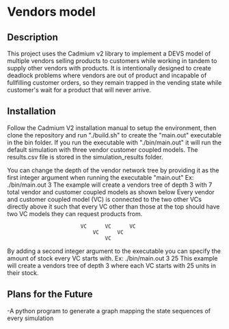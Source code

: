 # Vendors model

## Description
This project uses the Cadmium v2 library to implement a DEVS model of multiple vendors selling products to customers while working in tandem to supply other vendors with products. It is intentionally designed to create deadlock problems where vendors are out of product and incapable of fullfilling customer orders, so they remain trapped in the vending state while customer's wait for a product that will never arrive.

## Installation
Follow the Cadmium V2 installation manual to setup the environment, then clone the repository and run "./build.sh" to create the "main.out" executable in the bin folder. 
If you run the executable with "./bin/main.out" it will run the default simulation with three vendor customer coupled models.
The results.csv file is stored in the simulation_results folder.

You can change the depth of the vendor network tree by providing it as the first integer argument when running the executable "main.out"
Ex: ./bin/main.out 3
The example will create a vendors tree of depth 3 with 7 total vendor and customer coupled models as shown below
Every vendor and customer coupled model (VC) is connected to the two other VCs directly above it such that every VC other than those at the top should have two VC models they can request products from.

                            VC      VC      VC
                                VC      VC
                                    VC

By adding a second integer argument to the executable you can specify the amount of stock every VC starts with.
Ex: ./bin/main.out 3 25
This example will create a vendors tree of depth 3 where each VC starts with 25 units in their stock.

## Plans for the Future
-A python program to generate a graph mapping the state sequences of every simulation